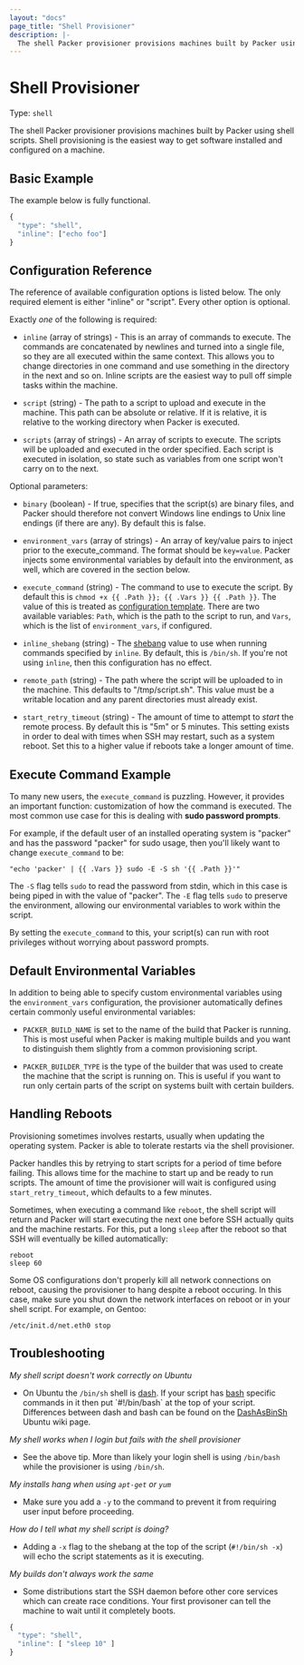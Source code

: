 ```yaml
---
layout: "docs"
page_title: "Shell Provisioner"
description: |-
  The shell Packer provisioner provisions machines built by Packer using shell scripts. Shell provisioning is the easiest way to get software installed and configured on a machine.
---
```


# Shell Provisioner

Type: `shell`

The shell Packer provisioner provisions machines built by Packer using shell scripts.
Shell provisioning is the easiest way to get software installed and configured
on a machine.

## Basic Example

The example below is fully functional.

```javascript
{
  "type": "shell",
  "inline": ["echo foo"]
}
```

## Configuration Reference

The reference of available configuration options is listed below. The only
required element is either "inline" or "script". Every other option is optional.

Exactly _one_ of the following is required:

* `inline` (array of strings) - This is an array of commands to execute.
  The commands are concatenated by newlines and turned into a single file,
  so they are all executed within the same context. This allows you to
  change directories in one command and use something in the directory in
  the next and so on. Inline scripts are the easiest way to pull off simple
  tasks within the machine.

* `script` (string) - The path to a script to upload and execute in the machine.
  This path can be absolute or relative. If it is relative, it is relative
  to the working directory when Packer is executed.

* `scripts` (array of strings) - An array of scripts to execute. The scripts
  will be uploaded and executed in the order specified. Each script is executed
  in isolation, so state such as variables from one script won't carry on to
  the next.

Optional parameters:

* `binary` (boolean) - If true, specifies that the script(s) are binary
   files, and Packer should therefore not convert Windows line endings to
   Unix line endings (if there are any). By default this is false.

* `environment_vars` (array of strings) - An array of key/value pairs
  to inject prior to the execute_command. The format should be
  `key=value`. Packer injects some environmental variables by default
  into the environment, as well, which are covered in the section below.

* `execute_command` (string) - The command to use to execute the script.
  By default this is `chmod +x {{ .Path }}; {{ .Vars }} {{ .Path }}`. The value of this is
  treated as [configuration template](/docs/templates/configuration-templates.html). There are two available variables: `Path`, which is
  the path to the script to run, and `Vars`, which is the list of
  `environment_vars`, if configured.

* `inline_shebang` (string) - The
  [shebang](http://en.wikipedia.org/wiki/Shebang_%28Unix%29) value to use when
  running commands specified by `inline`. By default, this is `/bin/sh`.
  If you're not using `inline`, then this configuration has no effect.

* `remote_path` (string) - The path where the script will be uploaded to
  in the machine. This defaults to "/tmp/script.sh". This value must be
  a writable location and any parent directories must already exist.

* `start_retry_timeout` (string) - The amount of time to attempt to
  _start_ the remote process. By default this is "5m" or 5 minutes. This
  setting exists in order to deal with times when SSH may restart, such as
  a system reboot. Set this to a higher value if reboots take a longer
  amount of time.

## Execute Command Example

To many new users, the `execute_command` is puzzling. However, it provides
an important function: customization of how the command is executed. The
most common use case for this is dealing with **sudo password prompts**.

For example, if the default user of an installed operating system is "packer"
and has the password "packer" for sudo usage, then you'll likely want to
change `execute_command` to be:

```text
"echo 'packer' | {{ .Vars }} sudo -E -S sh '{{ .Path }}'"
```

The `-S` flag tells `sudo` to read the password from stdin, which in this
case is being piped in with the value of "packer". The `-E` flag tells `sudo`
to preserve the environment, allowing our environmental variables to work
within the script.

By setting the `execute_command` to this, your script(s) can run with
root privileges without worrying about password prompts.

## Default Environmental Variables

In addition to being able to specify custom environmental variables using
the `environment_vars` configuration, the provisioner automatically
defines certain commonly useful environmental variables:

* `PACKER_BUILD_NAME` is set to the name of the build that Packer is running.
  This is most useful when Packer is making multiple builds and you want to
  distinguish them slightly from a common provisioning script.

* `PACKER_BUILDER_TYPE` is the type of the builder that was used to create
  the machine that the script is running on. This is useful if you want to
  run only certain parts of the script on systems built with certain builders.

## Handling Reboots

Provisioning sometimes involves restarts, usually when updating the operating
system. Packer is able to tolerate restarts via the shell provisioner.

Packer handles this by retrying to start scripts for a period of time
before failing. This allows time for the machine to start up and be ready
to run scripts. The amount of time the provisioner will wait is configured
using `start_retry_timeout`, which defaults to a few minutes.

Sometimes, when executing a command like `reboot`, the shell script will
return and Packer will start executing the next one before SSH actually
quits and the machine restarts. For this, put a long `sleep` after the
reboot so that SSH will eventually be killed automatically:

```text
reboot
sleep 60
```

Some OS configurations don't properly kill all network connections on
reboot, causing the provisioner to hang despite a reboot occuring.
In this case, make sure you shut down the network interfaces
on reboot or in your shell script. For example, on Gentoo:

```text
/etc/init.d/net.eth0 stop
```

## Troubleshooting

*My shell script doesn't work correctly on Ubuntu*

* On Ubuntu the `/bin/sh` shell is
[dash](http://en.wikipedia.org/wiki/Debian_Almquist_shell). If your script has
[bash](http://en.wikipedia.org/wiki/Bash_(Unix_shell)) specific commands in it
then put `#!/bin/bash` at the top of your script. Differences
between dash and bash can be found on the [DashAsBinSh](https://wiki.ubuntu.com/DashAsBinSh) Ubuntu wiki page.

*My shell works when I login but fails with the shell provisioner*

* See the above tip. More than likely your login shell is using `/bin/bash`
while the provisioner is using `/bin/sh`.

*My installs hang when using `apt-get` or `yum`*

* Make sure you add a `-y` to the command to prevent it from requiring
user input before proceeding.

*How do I tell what my shell script is doing?*

* Adding a `-x` flag to the shebang at the top of the script (`#!/bin/sh -x`)
will echo the script statements as it is executing.

*My builds don't always work the same*

* Some distributions start the SSH daemon before other core services which
can create race conditions. Your first provisoner can tell the machine to
wait until it completely boots.

```javascript
{
  "type": "shell",
  "inline": [ "sleep 10" ]
}
```
